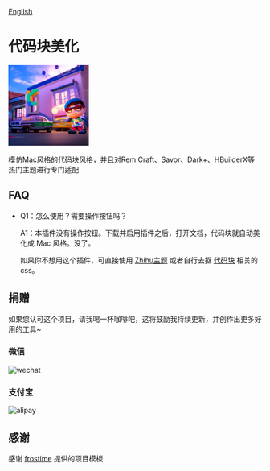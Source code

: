 [English](README.md)

# 代码块美化

<img src="./icon.png" width="160" height="160" alt="icon">

模仿Mac风格的代码块风格，并且对Rem Craft、Savor、Dark+、HBuilderX等热门主题进行专门适配

## FAQ

* Q1：怎么使用？需要操作按钮吗？

  A1：本插件没有操作按钮。下载并启用插件之后，打开文档，代码块就自动美化成 Mac 风格。没了。

  如果你不想用这个插件，可直接使用 [Zhihu主题](https://github.com/terwer/siyuan-theme-zhihu) 或者自行去抠 [代码块](https://github.com/terwer/siyuan-theme-zhihu/tree/main/style/theme/code-block) 相关的css。

## 捐赠

如果您认可这个项目，请我喝一杯咖啡吧，这将鼓励我持续更新，并创作出更多好用的工具~

### 微信

<div>
<img src="https://static-rs-terwer.oss-cn-beijing.aliyuncs.com/donate/wechat.jpg" alt="wechat" style="width:280px;height:375px;" />
</div>

### 支付宝

<div>
<img src="https://static-rs-terwer.oss-cn-beijing.aliyuncs.com/donate/alipay.jpg" alt="alipay" style="width:280px;height:375px;" />
</div>

## 感谢

感谢 [frostime](https://github.com/siyuan-note/plugin-sample-vite-svelte) 提供的项目模板